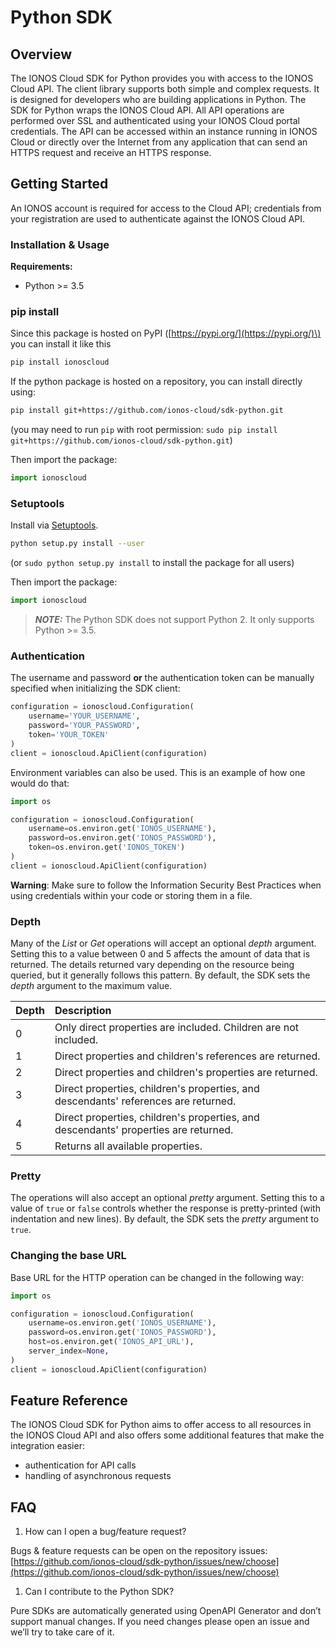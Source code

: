 # Python SDK

## Overview

The IONOS Cloud SDK for Python provides you with access to the IONOS Cloud API. The client library supports both simple and complex requests. It is designed for developers who are building applications in Python. The SDK for Python wraps the IONOS Cloud API. All API operations are performed over SSL and authenticated using your IONOS Cloud portal credentials. The API can be accessed within an instance running in IONOS Cloud or directly over the Internet from any application that can send an HTTPS request and receive an HTTPS response.

## Getting Started

An IONOS account is required for access to the Cloud API; credentials from your registration are used to authenticate against the IONOS Cloud API.

### Installation & Usage

**Requirements:**
- Python >= 3.5

### pip install

Since this package is hosted on PyPI \([https://pypi.org/](https://pypi.org/)\) you can install it like this

```bash
pip install ionoscloud
```

If the python package is hosted on a repository, you can install directly using:

```bash
pip install git+https://github.com/ionos-cloud/sdk-python.git
```

\(you may need to run `pip` with root permission: `sudo pip install git+https://github.com/ionos-cloud/sdk-python.git`\)

Then import the package:

```python
import ionoscloud
```

### Setuptools

Install via [Setuptools](http://pypi.python.org/pypi/setuptools).

```bash
python setup.py install --user
```

\(or `sudo python setup.py install` to install the package for all users\)

Then import the package:

```python
import ionoscloud
```

> **_NOTE:_**  The Python SDK does not support Python 2. It only supports Python >= 3.5.


### Authentication

The username and password **or** the authentication token can be manually specified when initializing the SDK client:

```python
configuration = ionoscloud.Configuration(
    username='YOUR_USERNAME',
    password='YOUR_PASSWORD',
    token='YOUR_TOKEN'
)
client = ionoscloud.ApiClient(configuration)
```

Environment variables can also be used. This is an example of how one would do that:

```python
import os

configuration = ionoscloud.Configuration(
    username=os.environ.get('IONOS_USERNAME'),
    password=os.environ.get('IONOS_PASSWORD'),
    token=os.environ.get('IONOS_TOKEN')
)
client = ionoscloud.ApiClient(configuration)
```

**Warning**: Make sure to follow the Information Security Best Practices when using credentials within your code or storing them in a file.

### Depth

Many of the _List_ or _Get_ operations will accept an optional _depth_ argument. Setting this to a value between 0 and 5 affects the amount of data that is returned. The details returned vary depending on the resource being queried, but it generally follows this pattern. By default, the SDK sets the _depth_ argument to the maximum value.

| Depth | Description |
| :--- | :--- |
| 0 | Only direct properties are included. Children are not included. |
| 1 | Direct properties and children's references are returned. |
| 2 | Direct properties and children's properties are returned. |
| 3 | Direct properties, children's properties, and descendants' references are returned. |
| 4 | Direct properties, children's properties, and descendants' properties are returned. |
| 5 | Returns all available properties. |

### Pretty

The operations will also accept an optional _pretty_ argument. Setting this to a value of `true` or `false` controls whether the response is pretty-printed \(with indentation and new lines\). By default, the SDK sets the _pretty_ argument to `true`.

### Changing the base URL

Base URL for the HTTP operation can be changed in the following way:

```python
import os

configuration = ionoscloud.Configuration(
    username=os.environ.get('IONOS_USERNAME'),
    password=os.environ.get('IONOS_PASSWORD'),
    host=os.environ.get('IONOS_API_URL'),
    server_index=None,
)
client = ionoscloud.ApiClient(configuration)
```

## Feature Reference

The IONOS Cloud SDK for Python aims to offer access to all resources in the IONOS Cloud API and also offers some additional features that make the integration easier:

* authentication for API calls
* handling of asynchronous requests 

## FAQ

1. How can I open a bug/feature request? 

Bugs & feature requests can be open on the repository issues: [https://github.com/ionos-cloud/sdk-python/issues/new/choose](https://github.com/ionos-cloud/sdk-python/issues/new/choose)

1. Can I contribute to the Python SDK?

Pure SDKs are automatically generated using OpenAPI Generator and don’t support manual changes. If you need changes please open an issue and we’ll try to take care of it.

